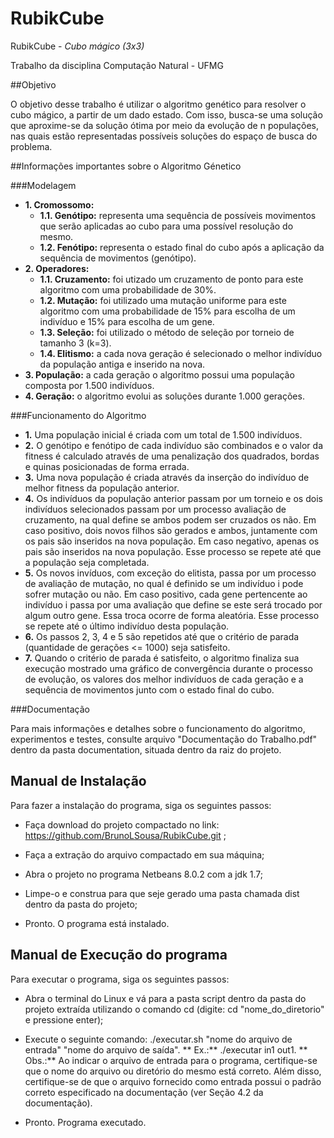 # RubikCube

RubikCube - *Cubo mágico (3x3)*

Trabalho da disciplina Computação Natural - UFMG

##Objetivo 

O objetivo desse trabalho é utilizar o algoritmo genético para resolver o cubo mágico, a partir de um dado estado. Com isso, busca-se uma solução que aproxime-se da solução 
ótima por meio da evolução de n populações, nas quais estão representadas possíveis soluções do espaço de busca do problema.

##Informações importantes sobre o Algoritmo Génetico

###Modelagem
  - **1. Cromossomo:**
     - **1.1. Genótipo:** representa uma sequência de possíveis movimentos que serão aplicadas ao cubo para uma possível resolução do mesmo.
     - **1.2. Fenótipo:** representa o estado final do cubo após a aplicação da sequência de movimentos (genótipo).
  - **2. Operadores:**
     - **1.1. Cruzamento:** foi utizado um cruzamento de ponto para este algoritmo com uma probabilidade de 30%.
     - **1.2. Mutação:** foi utilizado uma mutação uniforme para este algoritmo com uma probabilidade de 15% para escolha de um indivíduo e 15% para escolha de um gene.
     - **1.3. Seleção:** foi utilizado o método de seleção por torneio de tamanho 3 (k=3).
     - **1.4. Elitismo:** a cada nova geração é selecionado o melhor indivíduo da população antiga e inserido na nova.
  - **3. População:** a cada geração o algoritmo possui uma população composta por 1.500 indivíduos.
  - **4. Geração:** o algoritmo evolui as soluções durante 1.000 gerações.


###Funcionamento do Algoritmo
  - **1.** Uma população inicial é criada com um total de 1.500 indivíduos.
  - **2.** O genótipo e fenótipo de cada indivíduo são combinados e o valor da fitness é calculado através de uma penalização dos quadrados, bordas e quinas posicionadas de forma errada.
  - **3.** Uma nova população é criada através da inserção do indivíduo de melhor fitness da população anterior.
  - **4.** Os indivíduos da população anterior passam por um torneio e os dois indivíduos selecionados passam por um processo avaliação de cruzamento, na qual define se ambos podem ser 
           cruzados os não. Em caso positivo, dois novos filhos são gerados e ambos, juntamente com os pais são inseridos na nova população. Em caso negativo, apenas os pais são inseridos
           na nova população. Esse processo se repete até que a população seja completada.
  - **5.** Os novos invíduos, com exceção do elitista, passa por um processo de avaliação de mutação, no qual é definido se um indivíduo i pode sofrer mutação ou não. Em caso positivo, cada 
           gene pertencente ao indivíduo i passa por uma avaliação que define se este será trocado por algum outro gene. Essa troca ocorre de forma aleatória. Esse processo se repete até 
           o último indivíduo desta população.
  - **6.** Os passos 2, 3, 4 e 5 são repetidos até que o critério de parada (quantidade de gerações <= 1000) seja satisfeito.
  - **7.** Quando o critério de parada é satisfeito, o algoritmo finaliza sua execução mostrado uma gráfico de convergência durante o processo de evolução, os valores dos melhor indivíduos de 
           cada geração e a sequência de movimentos junto com o estado final do cubo.

###Documentação

   Para mais informações e detalhes sobre o funcionamento do algoritmo, experimentos e testes, consulte arquivo "Documentação do Trabalho.pdf" dentro da pasta documentation, situada dentro da raiz do projeto.

## Manual de Instalação

Para fazer a instalação do programa, siga os seguintes passos:

* Faça download do projeto compactado no link: https://github.com/BrunoLSousa/RubikCube.git ;

* Faça a extração do arquivo compactado em sua máquina;

* Abra o projeto no programa Netbeans 8.0.2 com a jdk 1.7;

* Limpe-o e construa para que seje gerado uma pasta chamada dist dentro da pasta do projeto;

* Pronto. O programa está instalado.

## Manual de Execução do programa

Para executar o programa, siga os seguintes passos:

* Abra o terminal do Linux e vá para a pasta script dentro da pasta do projeto extraída 
utilizando o comando cd (digite: cd "nome_do_diretorio" e pressione enter);

* Execute o seguinte comando: ./executar.sh "nome do arquivo de entrada" "nome do arquivo de saída". 
    ** Ex.:** ./executar in1 out1.
    ** Obs.:** Ao indicar o arquivo de entrada para o programa, certifique-se que o nome do arquivo ou diretório do mesmo está correto. Além disso, certifique-se de que o arquivo fornecido como entrada possui o 
       padrão correto especificado na documentação (ver Seção 4.2 da documentação).

* Pronto. Programa executado.
